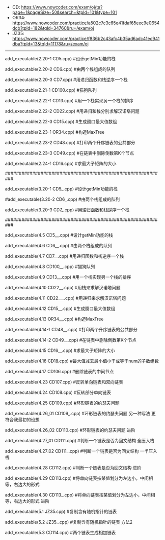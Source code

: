  - CD:
 https://www.nowcoder.com/exam/oj/ta?page=1&pageSize=50&search=&tpId=101&type=101
 - OR34:
 https://www.nowcoder.com/practice/a502c7c3c65e41fdaf65eec9e0654dcb?tpId=182&tqId=34760&ru=/exam/oj
 - JZ35:
 https://www.nowcoder.com/practice/f836b2c43afc4b35ad6adc41ec941dba?tpId=13&tqId=11178&ru=/exam/oj
 ---


add_executable(2.20-1 CD5.cpp) #设计getMin功能的栈

add_executable(2.20-2 CD6.cpp) #由两个栈组成的队列

add_executable(2.20-3 CD7.cpp) #用递归函数和栈逆序一个栈

add_executable(2.21-1 CD100.cpp) #猫狗队列

add_executable(2.22-1 CD13.cpp) #用一个栈实现另一个栈的排序

add_executable(2.22-2 CD22.cpp) #用递归和栈分别求解汉诺塔问题

add_executable(2.22-3 CD15.cpp) #生成窗口最大值数组

add_executable(2.23-1 OR34.cpp) #构造MaxTree

add_executable(2.23-2 CD48.cpp) #打印两个升序链表的公共部分

add_executable(2.23-3 CD49.cpp) #在链表中删除倒数第K个节点

add_executable(2.24-1 CD16.cpp) #求最大子矩阵的大小

###########################################################

add_executable(3.20-1 CD5_.cpp)	#设计getMin功能的栈

#add_executable(3.20-2 CD6_.cpp)	#由两个栈组成的队列

add_executable(3.20-3 CD7_.cpp) #用递归函数和栈逆序一个栈

###########################################################

add_executable(4.5 CD5__.cpp) #设计getMin功能的栈

add_executable(4.6 CD6__.cpp)	#由两个栈组成的队列

add_executable(4.7 CD7__.cpp) #用递归函数和栈逆序一个栈

add_executable(4.8 CD100__.cpp) #猫狗队列

add_executable(4.9 CD13__.cpp) #用一个栈实现另一个栈的排序

add_executable(4.10 CD22__.cpp) #用栈来求解汉诺塔问题

add_executable(4.11 CD22___.cpp) #用递归来求解汉诺塔问题

add_executable(4.12 CD15__.cpp) #生成窗口最大值数组

add_executable(4.13 OR34__.cpp) #构造MaxTree

add_executable(4.14-1 CD48__.cpp) #打印两个升序链表的公共部分

add_executable(4.14-2 CD49__.cpp) #在链表中删除倒数第K个节点

add_executable(4.15 CD16__.cpp) #求最大子矩阵的大小

add_executable(4.16 CD18.cpp) #最大值减去最小值小于或等于num的子数组数

add_executable(4.17 CD106.cpp) #删除链表的中间节点

add_executable(4.23 CD107.cpp) #反转单向链表和双向链表

add_executable(4.24 CD108.cpp) #反转部分单向链表

add_executable(4.25 CD109.cpp) #环形链表的约瑟夫问题

add_executable(4.26_01 CD109_.cpp) #环形链表的约瑟夫问题 另一种写法 更符合我最初的设想

add_executable(4.26_02 CD110.cpp) #环形链表的约瑟夫问题 进阶

add_executable(4.27_01 CD111.cpp) #判断一个链表是否为回文结构 全压入栈

add_executable(4.27_02 CD111_.cpp) #判断一个链表是否为回文结构 一半压入栈

add_executable(4.28 CD112.cpp) #判断一个链表是否为回文结构 进阶

add_executable(4.29 CD113.cpp) #将单向链表按某值划分为左边小，中间相等，右边大的形式

add_executable(4.30 CD113_.cpp) #将单向链表按某值划分为左边小，中间相等，右边大的形式 进阶

add_executable(5.1 JZ35.cpp) #复制含有随机指针的链表
 
add_executable(5.2 JZ35_.cpp) #复制含有随机指针的链表 方法2

add_executable(5.3 CD114.cpp) #两个链表生成相加链表

